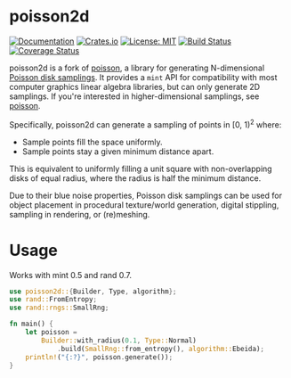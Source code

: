 # poisson2d

[![Documentation][di]][dl] [![Crates.io][ri]][rl] [![License: MIT][li]][ll] [![Build Status][ti]][tl] [![Coverage Status][ci]][cl]   

[di]: https://docs.rs/poisson2d/badge.svg
[dl]: https://docs.rs/poisson2d

[ri]: https://img.shields.io/crates/v/poisson2d.svg
[rl]: https://crates.io/crates/poisson2d/

[li]: https://img.shields.io/badge/License-MIT-blue.svg
[ll]: https://opensource.org/licenses/MIT

[ti]: https://travis-ci.org/benfrankel/poisson2d.svg?branch=master
[tl]: https://travis-ci.org/benfrankel/poisson2d

[ci]: https://coveralls.io/repos/github/benfrankel/poisson2d/badge.svg?branch=master
[cl]: https://coveralls.io/github/benfrankel/poisson2d?branch=master

poisson2d is a fork of [poisson](https://crates.io/crates/poisson), a library for generating N-dimensional [Poisson disk
samplings](http://mollyrocket.com/casey/stream_0014.html). It provides a `mint` API for compatibility with most computer
graphics linear algebra libraries, but can only generate 2D samplings. If you're interested in higher-dimensional
samplings, see [poisson](https://crates.io/crates/poisson).

Specifically, poisson2d can generate a sampling of points in [0, 1)<sup>2</sup> where:

 * Sample points fill the space uniformly.
 * Sample points stay a given minimum distance apart.

This is equivalent to uniformly filling a unit square with non-overlapping
disks of equal radius, where the radius is half the minimum distance.

Due to their blue noise properties, Poisson disk samplings can be used for
object placement in procedural texture/world generation, digital stippling,
sampling in rendering, or (re)meshing.

# Usage

Works with mint 0.5 and rand 0.7.

```rust
use poisson2d::{Builder, Type, algorithm};
use rand::FromEntropy;
use rand::rngs::SmallRng;

fn main() {
    let poisson =
        Builder::with_radius(0.1, Type::Normal)
            .build(SmallRng::from_entropy(), algorithm::Ebeida);
    println!("{:?}", poisson.generate());
}
```
